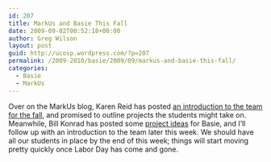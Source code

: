 ```yaml
---
id: 207
title: MarkUs and Basie This Fall
date: 2009-09-02T00:52:18+00:00
author: Greg Wilson
layout: post
guid: http://ucosp.wordpress.com/?p=207
permalink: /2009-2010/basie/2009/09/markus-and-basie-this-fall/
categories:
  - Basie
  - MarkUs
---
```

Over on the MarkUs blog, Karen Reid has posted [an introduction to the team for the fall](http://blog.markusproject.org/?p=242), and promised to outline projects the students might take on. Meanwhile, Bill Konrad has posted some [project ideas](http://blog.basieproject.org/?p=917) for Basie, and I&#8217;ll follow up with an introduction to the team later this week. We should have all our students in place by the end of this week; things will start moving pretty quickly once Labor Day has come and gone.